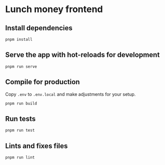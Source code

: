# Lunch money frontend

## Install dependencies

```
pnpm install
```

## Serve the app with hot-reloads for development

```
pnpm run serve
```

## Compile for production

Copy `.env` to `.env.local` and make adjustments for your setup.


```
pnpm run build
```

## Run tests

```
pnpm run test
```

## Lints and fixes files

```
pnpm run lint
```
